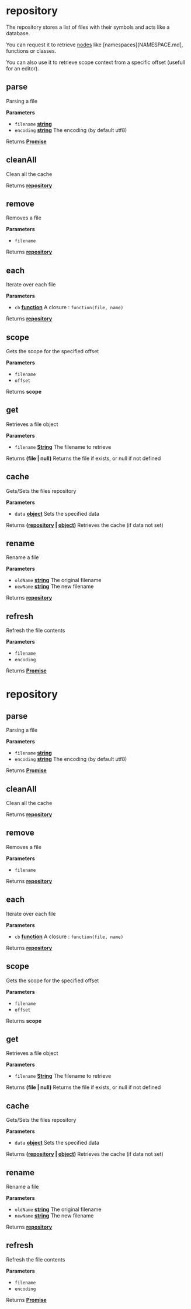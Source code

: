 <!-- Generated by documentation.js. Update this documentation by updating the source code. -->

# repository

The repository stores a list of files with their symbols
and acts like a database. 

You can request it to retrieve
[nodes](NODE.md) like [namespaces]\(NAMESPACE.md], functions or classes.

You can also use it to retrieve scope context from a specific
offset (usefull for an editor).

## parse

Parsing a file

**Parameters**

-   `filename` **[string](https://developer.mozilla.org/en-US/docs/Web/JavaScript/Reference/Global_Objects/String)** 
-   `encoding` **[string](https://developer.mozilla.org/en-US/docs/Web/JavaScript/Reference/Global_Objects/String)** The encoding (by default utf8)

Returns **[Promise](https://developer.mozilla.org/en-US/docs/Web/JavaScript/Reference/Global_Objects/Promise)** 

## cleanAll

Clean all the cache

Returns **[repository](#repository)** 

## remove

Removes a file

**Parameters**

-   `filename`  

Returns **[repository](#repository)** 

## each

Iterate over each file

**Parameters**

-   `cb` **[function](https://developer.mozilla.org/en-US/docs/Web/JavaScript/Reference/Statements/function)** A closure : `function(file, name)`

Returns **[repository](#repository)** 

## scope

Gets the scope for the specified offset

**Parameters**

-   `filename`  
-   `offset`  

Returns **scope** 

## get

Retrieves a file object

**Parameters**

-   `filename` **[String](https://developer.mozilla.org/en-US/docs/Web/JavaScript/Reference/Global_Objects/String)** The filename to retrieve

Returns **(file | null)** Returns the file if exists, or null if not defined

## cache

Gets/Sets the files repository

**Parameters**

-   `data` **[object](https://developer.mozilla.org/en-US/docs/Web/JavaScript/Reference/Global_Objects/Object)** Sets the specified data

Returns **([repository](#repository) \| [object](https://developer.mozilla.org/en-US/docs/Web/JavaScript/Reference/Global_Objects/Object))** Retrieves the cache (if data not set)

## rename

Rename a file

**Parameters**

-   `oldName` **[string](https://developer.mozilla.org/en-US/docs/Web/JavaScript/Reference/Global_Objects/String)** The original filename
-   `newName` **[string](https://developer.mozilla.org/en-US/docs/Web/JavaScript/Reference/Global_Objects/String)** The new filename

Returns **[repository](#repository)** 

## refresh

Refresh the file contents

**Parameters**

-   `filename`  
-   `encoding`  

Returns **[Promise](https://developer.mozilla.org/en-US/docs/Web/JavaScript/Reference/Global_Objects/Promise)** 

# repository

## parse

Parsing a file

**Parameters**

-   `filename` **[string](https://developer.mozilla.org/en-US/docs/Web/JavaScript/Reference/Global_Objects/String)** 
-   `encoding` **[string](https://developer.mozilla.org/en-US/docs/Web/JavaScript/Reference/Global_Objects/String)** The encoding (by default utf8)

Returns **[Promise](https://developer.mozilla.org/en-US/docs/Web/JavaScript/Reference/Global_Objects/Promise)** 

## cleanAll

Clean all the cache

Returns **[repository](#repository)** 

## remove

Removes a file

**Parameters**

-   `filename`  

Returns **[repository](#repository)** 

## each

Iterate over each file

**Parameters**

-   `cb` **[function](https://developer.mozilla.org/en-US/docs/Web/JavaScript/Reference/Statements/function)** A closure : `function(file, name)`

Returns **[repository](#repository)** 

## scope

Gets the scope for the specified offset

**Parameters**

-   `filename`  
-   `offset`  

Returns **scope** 

## get

Retrieves a file object

**Parameters**

-   `filename` **[String](https://developer.mozilla.org/en-US/docs/Web/JavaScript/Reference/Global_Objects/String)** The filename to retrieve

Returns **(file | null)** Returns the file if exists, or null if not defined

## cache

Gets/Sets the files repository

**Parameters**

-   `data` **[object](https://developer.mozilla.org/en-US/docs/Web/JavaScript/Reference/Global_Objects/Object)** Sets the specified data

Returns **([repository](#repository) \| [object](https://developer.mozilla.org/en-US/docs/Web/JavaScript/Reference/Global_Objects/Object))** Retrieves the cache (if data not set)

## rename

Rename a file

**Parameters**

-   `oldName` **[string](https://developer.mozilla.org/en-US/docs/Web/JavaScript/Reference/Global_Objects/String)** The original filename
-   `newName` **[string](https://developer.mozilla.org/en-US/docs/Web/JavaScript/Reference/Global_Objects/String)** The new filename

Returns **[repository](#repository)** 

## refresh

Refresh the file contents

**Parameters**

-   `filename`  
-   `encoding`  

Returns **[Promise](https://developer.mozilla.org/en-US/docs/Web/JavaScript/Reference/Global_Objects/Promise)** 
